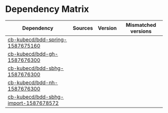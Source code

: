 # Dependency Matrix

Dependency | Sources | Version | Mismatched versions
---------- | ------- | ------- | -------------------
[cb-kubecd/bdd-spring-1587675160](https://github.com/cb-kubecd/bdd-spring-1587675160.git) |  | []() | 
[cb-kubecd/bdd-gh-1587676300](https://github.com/cb-kubecd/bdd-gh-1587676300.git) |  | []() | 
[cb-kubecd/bdd-sbhg-1587676300](https://github.com/cb-kubecd/bdd-sbhg-1587676300.git) |  | []() | 
[cb-kubecd/bdd-nh-1587676300](https://github.com/cb-kubecd/bdd-nh-1587676300.git) |  | []() | 
[cb-kubecd/bdd-sbhg-import-1587678572](https://github.com/cb-kubecd/bdd-sbhg-import-1587678572.git) |  | []() | 
